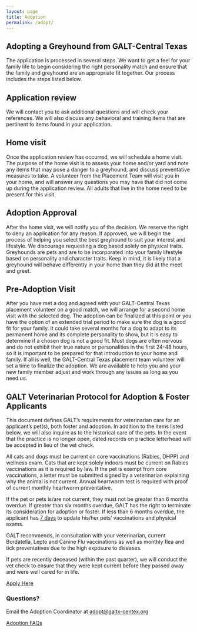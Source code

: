 ```yaml
---
layout: page
title: Adoption
permalink: /adopt/
---
```


## Adopting a Greyhound from GALT-Central Texas

The application is processed in several steps. We want to get a feel for your family life to begin considering the right
personality match and ensure that the family and greyhound are an appropriate fit together. Our process includes the steps listed below.

## Application review

We will contact you to ask additional questions and will check your references. We will also discuss any behavioral and
training items that are pertinent to items found in your application.

## Home visit

Once the application review has occurred, we will schedule a home visit. The purpose of the home visit is to assess your
home and/or yard and note any items that may pose a danger to a greyhound, and discuss preventative measures to take. A
volunteer from the Placement Team will visit you in your home, and will answer any questions you may have that did not
come up during the application review. All adults that live in the home need to be present for this visit.

## Adoption Approval

After the home visit, we will notify you of the decision. We reserve the right to deny an application for any reason.
If approved, we will begin the process of helping you select the best greyhound to suit your interest and lifestyle.
We discourage requesting a dog based solely on physical traits.
Greyhounds are pets and are to be incorporated into your family lifestyle based on personality and character traits.
Keep in mind, it is likely that a greyhound will behave differently in your home than they did at the meet and greet.

## Pre-Adoption Visit

After you have met a dog and agreed with your GALT-Central Texas placement volunteer on a good match, we will arrange for a second home
visit with the selected dog. The adoption can be finalized at this point or you have the option of an extended trial
period to make sure the dog is a good fit for your family. It could take several months for a dog to adapt to its
permanent home and its complete personality to show, but it is easy to determine if a chosen dog is not a good fit. Most
dogs are often nervous and do not exhibit their true nature or personalities in the first 24-48 hours, so it is
important to be prepared for that introduction to your home and family. If all is well, the GALT-Central Texas placement team volunteer
will set a time to finalize the adoption. We are available to help you and your new family member adjust and work
through any issues as long as you need us.

## GALT Veterinarian Protocol for Adoption & Foster Applicants

This document defines GALT’s requirements for veterinarian care for an applicant’s pet(s), both
foster and adoption. In addition to the items listed below, we will also inquire as to the
historical care of the pets. In the event that the practice is no longer open, dated records on
practice letterhead will be accepted in lieu of the vet check.

All cats and dogs must be current on core vaccinations (Rabies, DHPP) and wellness exam. Cats
that are kept solely indoors must be current on Rabies vaccinations as it is required by law.
If the pet is exempt from core vaccinations, a letter must be submitted signed by a
veterinarian explaining why the animal is not current.  Annual heartworm test is required with
proof of current monthly heartworm preventative.

If the pet or pets is/are not current, they must not be greater than 6 months overdue.  If
greater than six months overdue, GALT has the right to terminate its consideration for adoption
or foster.  If less than 6 months overdue, the applicant has <u>7 days</u> to update his/her
pets’ vaccinations and physical exams.

GALT recommends, in consultation with your veterinarian, current Bordatella, Lepto and Canine
Flu vaccinations as well as monthly flea and tick preventatives due to the high exposure to
diseases.

If pets are recently deceased (within the past quarter), we will conduct the vet check to
ensure that they were kept current before they passed away and were well cared for in life.

<div class="text-center">
  <a class="btn btn-lg btn-success" href="https://galtct.armgnt.com/gms_appform.php" role="button">Apply Here</a>
</div>

### Questions?

Email the Adoption Coordinator at [adopt@galtx-centex.org](mailto:adopt@galtx-centex.org)

<div class="text-center">
  <div class="panel-footer">
    <a href="/adopt/faqs">Adoption FAQs</a>
  </div>
</div>
